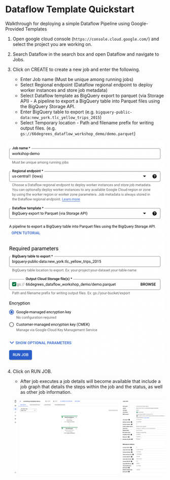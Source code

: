 # Dataflow Template Quickstart

Walkthrough for deploying a simple Dataflow Pipeline using Google-Provided Templates

1. Open google cloud console (`https://console.cloud.google.com/`) and select the project you are working on.

2. Search Dataflow in the search box and open Dataflow and navigate to Jobs.


3. Click on CREATE to create a new job and enter the following.
    - Enter Job name (Must be unique among running jobs)
    - Select Regional endpoint (Dataflow regional endpoint to deploy worker instances and store job metadata)
    - Select Dataflow template as BigQuery export to parquet (via Storage API) - A pipeline to export a BigQuery table into Parquet files using the BigQuery Storage API.
    <!-- UPDATE THIS TO NOT USE THE PUBLIC DATASET AS IT WILL FAIL -->
    - Enter BigQuery table to export (e.g. `bigquery-public-data:new_york.tlc_yellow_trips_2015`)
    - Select Temporary location - Path and filename prefix for writing output files. (e.g. `gs://66degrees_dataflow_workshop_demo/demo.parquet`)

![Screenshot](images/job.png)   

4. Click on RUN JOB.
    - After job executes a job details will become available that include a job graph that details the steps within the job and the status, as well as other job information.
    
    ![Screenshot](images/job_details.png)   
